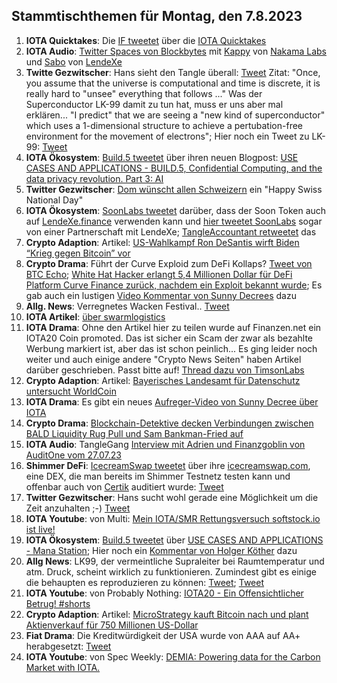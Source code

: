 ## Stammtischthemen für Montag, den 7.8.2023

1. **IOTA Quicktakes**: Die [IF tweetet]() über die [IOTA Quicktakes]()
2. **IOTA Audio**: [Twitter Spaces von Blockbytes](https://twitter.com/blockbytescom/status/1685688238650863616?s=20) mit [Kappy](https://twitter.com/Rob_Daykin) von [Nakama Labs](https://twitter.com/Nakama_Labs) und [Sabo](https://twitter.com/Sabo_LX) von [LendeXe](https://twitter.com/LendeXeFinance)
3. **Twitte Gezwitscher**: Hans sieht den Tangle überall: [Tweet](https://twitter.com/hus_qy/status/1686174914871476224?s=20) Zitat: "Once, you assume that the universe is computational and time is discrete, it is really hard to "unsee" everything that follows ..." Was der Superconductor LK-99 damit zu tun hat, muss er uns aber mal erklären... "I predict" that we are seeing a "new kind of superconductor"  which uses a 1-dimensional structure to achieve a pertubation-free environment for the movement of electrons"; Hier noch ein Tweet zu LK-99: [Tweet](https://twitter.com/Andercot/status/1686215574177841152?s=20)
4. **IOTA Ökosystem**: [Build.5 tweetet](https://twitter.com/build5tech/status/1686264605298098176?s=20) über ihren neuen Blogpost: [USE CASES AND APPLICATIONS - BUILD.5, Confidential Computing, and the data privacy revolution. Part 3: AI](https://build5.com/blog/cc-ai/)
5. **Twitter Gezwitscher**: [Dom wünscht allen Schweizern](https://twitter.com/DomSchiener/status/1686308332817018880?s=20) ein "Happy Swiss National Day"
6. **IOTA Ökosystem**: [SoonLabs tweetet](https://twitter.com/soon_labs/status/1686245881140686848?s=20) darüber, dass der Soon Token auch auf [LendeXe.finance](https://lendexe.fi/) verwenden kann und [hier tweetet SoonLabs](https://twitter.com/soon_labs/status/1686293954151559168?s=20) sogar von einer Partnerschaft mit LendeXe; [TangleAccountant retweetet](https://twitter.com/TangleAcctant/status/1686358685855944704?s=20) das
7. **Crypto Adaption**: Artikel: [US-Wahlkampf Ron DeSantis wirft Biden “Krieg gegen Bitcoin” vor ](https://www.btc-echo.de/schlagzeilen/ron-desantis-wirft-biden-krieg-gegen-bitcoin-vor-168916/)
8. **Crypto Drama**: Führt der Curve Exploid zum DeFi Kollaps? [Tweet von BTC Echo](https://twitter.com/btcecho/status/1686054612984352768?s=20); [White Hat Hacker erlangt 5,4 Millionen Dollar für DeFi Platform Curve Finance zurück, nachdem ein Exploit bekannt wurde](https://de.cryptonews.com/news/white-hat-hacker-erlangt-54-millionen-dollar-fur-defi-platform-curve-finance-zuruck.htm); Es gab auch ein lustigen [Video Kommentar von Sunny Decrees](https://twitter.com/Pleb_Style/status/1686333360916803585?s=20) dazu
9. **Allg. News**: Verregnetes Wacken Festival.. [Tweet](https://twitter.com/DerCasus/status/1686083837451784193?s=20)
10. **IOTA Artikel**: [über swarmlogistics](https://eustartup.news/startup-showcase-swarm-logistics-revolutionizing-fleet-control-systems/)
11. **IOTA Drama**: Ohne den Artikel hier zu teilen wurde auf Finanzen.net ein IOTA20 Coin promoted. Das ist sicher ein Scam der zwar als bezahlte Werbung markiert ist, aber das ist schon peinlich... Es ging leider noch weiter und auch einige andere "Crypto News Seiten" haben Artikel darüber geschrieben. Passt bitte auf! [Thread dazu von TimsonLabs](https://twitter.com/TimsonLabs/status/1686496744467468288?s=20)
12. **Crypto Adaption**: Artikel: [Bayerisches Landesamt für Datenschutz untersucht WorldCoin](https://de.beincrypto.com/bayerisches-landesamt-fuer-datenschutz-untersucht-worldcoin/?utm_source=twitter&utm_medium=social)
13. **IOTA Drama**: Es gibt ein neues [Aufreger-Video von Sunny Decree über IOTA](https://www.youtube.com/live/6ep4HHDYdiA?feature=share&t=3346) 
14. **Crypto Drama**: [Blockchain-Detektive decken Verbindungen zwischen BALD Liquidity Rug Pull und Sam Bankman-Fried auf](https://www.crypto-news-flash.com/de/blockchain-sleuths-uncover-links-between-bald-liquidity-rug-pull-and-sam-bankman-fried/?feed_id=22045&_unique_id=64c8c86527a75)
15. **IOTA Audio**: TangleGang [Interview mit Adrien und Finanzgoblin von AuditOne vom 27.07.23](https://www.youtube.com/watch?v=vIqRnzd5DTs)
16. **Shimmer DeFi**: [IcecreamSwap tweetet](https://twitter.com/icecream_swap/status/1686354183539019776?s=20) über ihre [icecreamswap.com](https://icecreamswap.com/), eine DEX, die man bereits im Shimmer Testnetz testen kann und offenbar auch von [Certik](https://twitter.com/CertiK) auditiert wurde: [Tweet](https://twitter.com/icecream_swap/status/1686625732556959744?s=20)
17. **Twitter Gezwitscher**: Hans sucht wohl gerade eine Möglichkeit um die Zeit anzuhalten ;-) [Tweet](https://twitter.com/hus_qy/status/1686362826497990662?s=20)
18. **IOTA Youtube**: von Multi: [Mein IOTA/SMR Rettungsversuch softstock.io ist live!](https://youtu.be/pHBCRNEuuFw)
19. **IOTA Ökosystem**: [Build.5 tweetet](https://twitter.com/build5tech/status/1686643888763932673?s=20) über [USE CASES AND APPLICATIONS - Mana Station](https://build5.com/blog/mana/); Hier noch ein [Kommentar von Holger Köther](https://twitter.com/HolgerKoether/status/1686646953935839232?s=20) dazu
20. **Allg News**: LK99, der vermeintliche Supraleiter bei Raumtemperatur und atm. Druck, scheint wirklich zu funktionieren. Zumindest gibt es einige die behaupten es reproduzieren zu können: [Tweet](https://twitter.com/nimorotem/status/1686483337978970112?s=20); [Tweet](https://twitter.com/lere0_0/status/1686363900651151360?s=20)
21. **IOTA Youtube**: von Probably Nothing: [IOTA20 - Ein Offensichtlicher Betrug! #shorts](https://www.youtube.com/watch?v=K_xyGUYWJ48)
22. **Crypto Adaption**: Artikel: [MicroStrategy kauft Bitcoin nach und plant Aktienverkauf für 750 Millionen US-Dollar](https://www.blocktrainer.de/microstrategy-kauft-bitcoin-und-plant-aktienverkauf-fuer-750-millionen-usd/)
23. **Fiat Drama**: Die Kreditwürdigkeit der USA wurde von AAA auf AA+ herabgesetzt: [Tweet](https://twitter.com/ASvanevik/status/1686666888338980864?s=20)
24. **IOTA Youtube**: von Spec Weekly: [DEMIA: Powering data for the Carbon Market with IOTA.](https://www.youtube.com/watch?v=oZiMr6BBldI)
